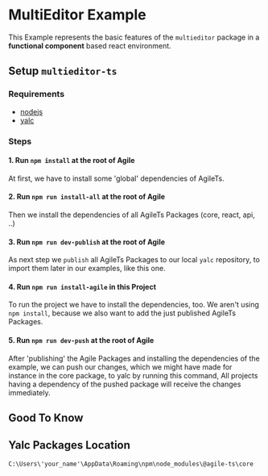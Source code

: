 # MultiEditor Example

This Example represents the basic features of the `multieditor` package in a **functional component** based react environment.

## Setup `multieditor-ts`

### Requirements
- [nodejs](https://nodejs.org/en/)
- [yalc](https://www.npmjs.com/package/yalc)

### Steps

#### 1. Run `npm install` at the root of Agile
At first, we have to install some 'global' dependencies of AgileTs.

#### 2. Run `npm run install-all` at the root of Agile
Then we install the dependencies of all AgileTs Packages (core, react, api, ..)

#### 3. Run `npm run dev-publish` at the root of Agile
As next step we `publish` all AgileTs Packages to our local `yalc` repository,
to import them later in our examples, like this one.

#### 4. Run `npm run install-agile` in this Project
To run the project we have to install the dependencies, too.
We aren't using `npm install`, because we also want to add the just published AgileTs Packages.

#### 5. Run `npm run dev-push` at the root of Agile
After 'publishing' the Agile Packages and installing the dependencies of the example, we can push our changes,
which we might have made for instance in the core package, to yalc by running this command,
All projects having a dependency of the pushed package will receive the changes immediately.

## Good To Know

## Yalc Packages Location
`C:\Users\'your_name'\AppData\Roaming\npm\node_modules\@agile-ts\core`